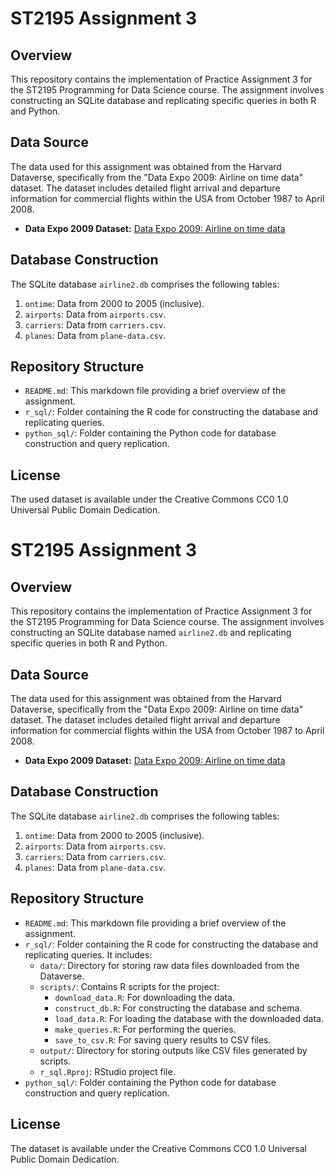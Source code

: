 # ST2195 Assignment 3

## Overview
This repository contains the implementation of Practice Assignment 3 for the ST2195 Programming for Data Science course. The assignment involves constructing an SQLite database and replicating specific queries in both R and Python.

## Data Source
The data used for this assignment was obtained from the Harvard Dataverse, specifically from the "Data Expo 2009: Airline on time data" dataset. The dataset includes detailed flight arrival and departure information for commercial flights within the USA from October 1987 to April 2008.

- **Data Expo 2009 Dataset:** [Data Expo 2009: Airline on time data](https://dataverse.harvard.edu/dataset.xhtml?persistentId=doi:10.7910/DVN/HG7NV7)

## Database Construction
The SQLite database `airline2.db` comprises the following tables:
1. `ontime`: Data from 2000 to 2005 (inclusive).
2. `airports`: Data from `airports.csv`.
3. `carriers`: Data from `carriers.csv`.
4. `planes`: Data from `plane-data.csv`.

## Repository Structure
- `README.md`: This markdown file providing a brief overview of the assignment.
- `r_sql/`: Folder containing the R code for constructing the database and replicating queries.
- `python_sql/`: Folder containing the Python code for database construction and query replication.

## License
The used dataset is available under the Creative Commons CC0 1.0 Universal Public Domain Dedication.
# ST2195 Assignment 3

## Overview
This repository contains the implementation of Practice Assignment 3 for the ST2195 Programming for Data Science course. The assignment involves constructing an SQLite database named `airline2.db` and replicating specific queries in both R and Python.

## Data Source
The data used for this assignment was obtained from the Harvard Dataverse, specifically from the "Data Expo 2009: Airline on time data" dataset. The dataset includes detailed flight arrival and departure information for commercial flights within the USA from October 1987 to April 2008.

- **Data Expo 2009 Dataset:** [Data Expo 2009: Airline on time data](https://dataverse.harvard.edu/dataset.xhtml?persistentId=doi:10.7910/DVN/HG7NV7)

## Database Construction
The SQLite database `airline2.db` comprises the following tables:
1. `ontime`: Data from 2000 to 2005 (inclusive).
2. `airports`: Data from `airports.csv`.
3. `carriers`: Data from `carriers.csv`.
4. `planes`: Data from `plane-data.csv`.

## Repository Structure
- `README.md`: This markdown file providing a brief overview of the assignment.
- `r_sql/`: Folder containing the R code for constructing the database and replicating queries. It includes:
   - `data/`: Directory for storing raw data files downloaded from the Dataverse.
   - `scripts/`: Contains R scripts for the project:
     - `download_data.R`: For downloading the data.
     - `construct_db.R`: For constructing the database and schema.
     - `load_data.R`: For loading the database with the downloaded data.
     - `make_queries.R`: For performing the queries.
     - `save_to_csv.R`: For saving query results to CSV files.
   - `output/`: Directory for storing outputs like CSV files generated by scripts.
   - `r_sql.Rproj`: RStudio project file.
- `python_sql/`: Folder containing the Python code for database construction and query replication.

## License
The dataset is available under the Creative Commons CC0 1.0 Universal Public Domain Dedication.
